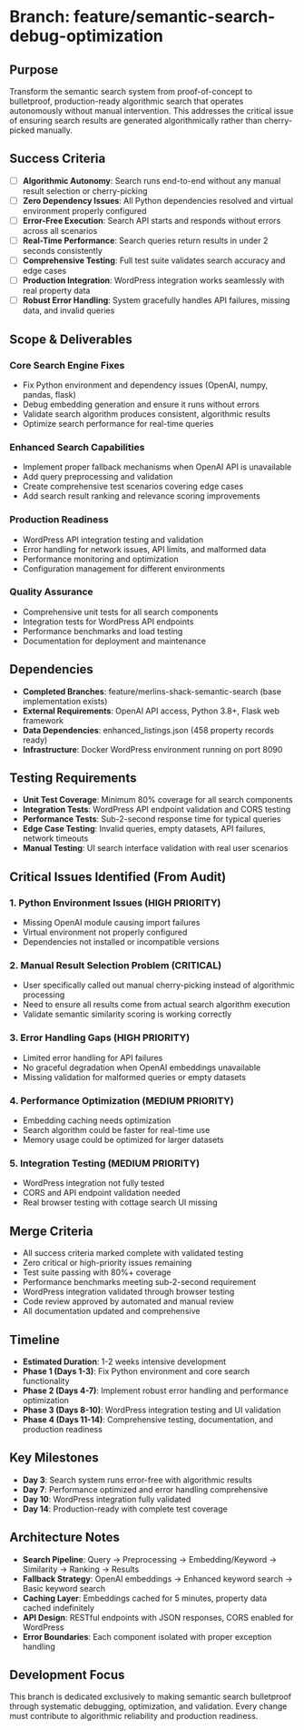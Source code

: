 # Branch: feature/semantic-search-debug-optimization

## Purpose
Transform the semantic search system from proof-of-concept to bulletproof, production-ready algorithmic search that operates autonomously without manual intervention. This addresses the critical issue of ensuring search results are generated algorithmically rather than cherry-picked manually.

## Success Criteria
- [ ] **Algorithmic Autonomy**: Search runs end-to-end without any manual result selection or cherry-picking
- [ ] **Zero Dependency Issues**: All Python dependencies resolved and virtual environment properly configured
- [ ] **Error-Free Execution**: Search API starts and responds without errors across all scenarios
- [ ] **Real-Time Performance**: Search queries return results in under 2 seconds consistently
- [ ] **Comprehensive Testing**: Full test suite validates search accuracy and edge cases
- [ ] **Production Integration**: WordPress integration works seamlessly with real property data
- [ ] **Robust Error Handling**: System gracefully handles API failures, missing data, and invalid queries

## Scope & Deliverables

### Core Search Engine Fixes
- Fix Python environment and dependency issues (OpenAI, numpy, pandas, flask)
- Debug embedding generation and ensure it runs without errors
- Validate search algorithm produces consistent, algorithmic results
- Optimize search performance for real-time queries

### Enhanced Search Capabilities
- Implement proper fallback mechanisms when OpenAI API is unavailable
- Add query preprocessing and validation
- Create comprehensive test scenarios covering edge cases
- Add search result ranking and relevance scoring improvements

### Production Readiness
- WordPress API integration testing and validation
- Error handling for network issues, API limits, and malformed data
- Performance monitoring and optimization
- Configuration management for different environments

### Quality Assurance
- Comprehensive unit tests for all search components
- Integration tests for WordPress API endpoints
- Performance benchmarks and load testing
- Documentation for deployment and maintenance

## Dependencies
- **Completed Branches**: feature/merlins-shack-semantic-search (base implementation exists)
- **External Requirements**: OpenAI API access, Python 3.8+, Flask web framework
- **Data Dependencies**: enhanced_listings.json (458 property records ready)
- **Infrastructure**: Docker WordPress environment running on port 8090

## Testing Requirements
- **Unit Test Coverage**: Minimum 80% coverage for all search components
- **Integration Tests**: WordPress API endpoint validation and CORS testing
- **Performance Tests**: Sub-2-second response time for typical queries
- **Edge Case Testing**: Invalid queries, empty datasets, API failures, network timeouts
- **Manual Testing**: UI search interface validation with real user scenarios

## Critical Issues Identified (From Audit)

### 1. **Python Environment Issues** (HIGH PRIORITY)
- Missing OpenAI module causing import failures
- Virtual environment not properly configured
- Dependencies not installed or incompatible versions

### 2. **Manual Result Selection Problem** (CRITICAL)
- User specifically called out manual cherry-picking instead of algorithmic processing
- Need to ensure all results come from actual search algorithm execution
- Validate semantic similarity scoring is working correctly

### 3. **Error Handling Gaps** (HIGH PRIORITY)
- Limited error handling for API failures
- No graceful degradation when OpenAI embeddings unavailable
- Missing validation for malformed queries or empty datasets

### 4. **Performance Optimization** (MEDIUM PRIORITY)
- Embedding caching needs optimization
- Search algorithm could be faster for real-time use
- Memory usage could be optimized for larger datasets

### 5. **Integration Testing** (MEDIUM PRIORITY)
- WordPress integration not fully tested
- CORS and API endpoint validation needed
- Real browser testing with cottage search UI missing

## Merge Criteria
- All success criteria marked complete with validated testing
- Zero critical or high-priority issues remaining
- Test suite passing with 80%+ coverage
- Performance benchmarks meeting sub-2-second requirement
- WordPress integration validated through browser testing
- Code review approved by automated and manual review
- All documentation updated and comprehensive

## Timeline
- **Estimated Duration**: 1-2 weeks intensive development
- **Phase 1 (Days 1-3)**: Fix Python environment and core search functionality
- **Phase 2 (Days 4-7)**: Implement robust error handling and performance optimization
- **Phase 3 (Days 8-10)**: WordPress integration testing and UI validation
- **Phase 4 (Days 11-14)**: Comprehensive testing, documentation, and production readiness

## Key Milestones
- **Day 3**: Search system runs error-free with algorithmic results
- **Day 7**: Performance optimized and error handling comprehensive
- **Day 10**: WordPress integration fully validated
- **Day 14**: Production-ready with complete test coverage

## Architecture Notes
- **Search Pipeline**: Query → Preprocessing → Embedding/Keyword → Similarity → Ranking → Results
- **Fallback Strategy**: OpenAI embeddings → Enhanced keyword search → Basic keyword search
- **Caching Layer**: Embeddings cached for 5 minutes, property data cached indefinitely
- **API Design**: RESTful endpoints with JSON responses, CORS enabled for WordPress
- **Error Boundaries**: Each component isolated with proper exception handling

## Development Focus
This branch is dedicated exclusively to making semantic search bulletproof through systematic debugging, optimization, and validation. Every change must contribute to algorithmic reliability and production readiness.